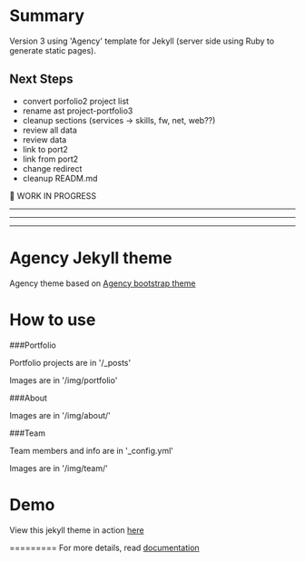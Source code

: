 
# Summary

Version 3 using 'Agency' template for Jekyll (server side using Ruby to generate static pages).


## Next Steps

- convert porfolio2 project list
- rename ast project-portfolio3
- cleanup sections (services -> skills, fw, net, web??)
- review all data
- review data
- link to port2
- link from port2
- change redirect
- cleanup READM.md


:construction: WORK IN PROGRESS 

<hr/>
<hr/>
<hr/>


Agency Jekyll theme
====================

Agency theme based on [Agency bootstrap theme ](https://startbootstrap.com/template-overviews/agency/)

# How to use

###Portfolio 

Portfolio projects are in '/_posts'

Images are in '/img/portfolio'

###About

Images are in '/img/about/'

###Team

Team members and info are in '_config.yml'

Images are in '/img/team/'


# Demo

View this jekyll theme in action [here](https://y7kim.github.io/agency-jekyll-theme)

=========
For more details, read [documentation](http://jekyllrb.com/)
